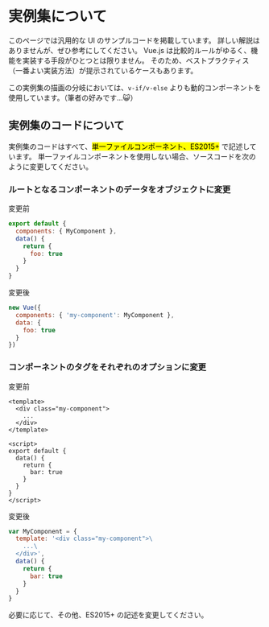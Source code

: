 # 実例集について

このページでは汎用的な UI のサンプルコードを掲載しています。
詳しい解説はありませんが、ぜひ参考にしてください。
Vue.js は比較的ルールがゆるく、機能を実装する手段がひとつとは限りません。
そのため、ベストプラクティス（一番よい実装方法）が提示されているケースもあります。

この実例集の描画の分岐においては、`v-if/v-else` よりも動的コンポーネントを使用しています。（筆者の好みです…😺）

## 実例集のコードについて

実例集のコードはすべて、<mark>単一ファイルコンポーネント、ES2015+</mark> で記述しています。
単一ファイルコンポーネントを使用しない場合、ソースコードを次のように変更してください。

### ルートとなるコンポーネントのデータをオブジェクトに変更

<code-caption>変更前</code-caption>
```js
export default {
  components: { MyComponent },
  data() {
    return {
      foo: true
    }
  }
}
```

<code-caption>変更後</code-caption>
```js
new Vue({
  components: { 'my-component': MyComponent },
  data: {
    foo: true
  }
})
```

### コンポーネントのタグをそれぞれのオプションに変更

<code-caption>変更前</code-caption>
```vue
<template>
  <div class="my-component">
    ...
  </div>
</template>

<script>
export default {
  data() {
    return {
      bar: true
    }
  }
}
</script>
```

<code-caption>変更後</code-caption>
```js
var MyComponent = {
  template: '<div class="my-component">\
    ...\
  </div>',
  data() {
    return {
      bar: true
    }
  }
}
```

必要に応じて、その他、ES2015+ の記述を変更してください。
